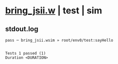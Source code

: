 # [bring_jsii.w](../../../../../examples/tests/valid/bring_jsii.w) | test | sim

## stdout.log
```log
pass ─ bring_jsii.wsim » root/env0/test:sayHello
 
 
Tests 1 passed (1)
Duration <DURATION>
```

